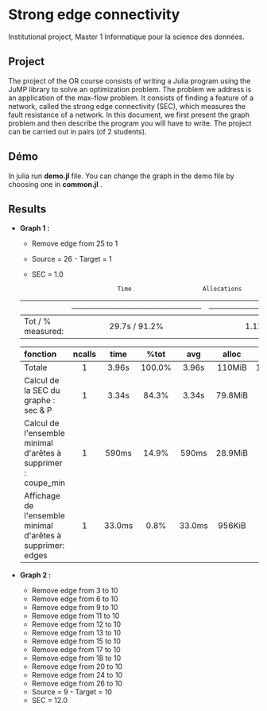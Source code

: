 # Strong edge connectivity

Institutional project, Master 1  Informatique pour la science des données.

## Project
The project of the OR course consists of writing a Julia program using the JuMP library to solve
an optimization problem. The problem we address is an application of the max-flow problem. It consists
of finding a feature of a network, called the strong edge connectivity (SEC), which measures the fault
resistance of a network. In this document, we first present the graph problem and then describe the
program you will have to write. The project can be carried out in pairs (of 2 students).


## Démo

In julia run **demo.jl** file. You can change the graph in the demo file by choosing one in **common.jl** .

## Results

* **Graph 1 :** 
  * Remove edge from 25 to 1
  * Source = 26 - Target = 1
  * SEC = 1.0

                                Time                    Allocations
  |                  |  ─────────────────────── | ──────────────────────── |
  |:-----------------|:------:|:------:|
   |Tot / % measured: |       29.7s /  91.2%     |      1.12GiB /  97.8%    |

  | fonction                                                      | ncalls |  time  |  %tot  |   avg    |   alloc   |   %tot   |   avg   |
  |:--------------------------------------------------------------|:------:|:------:|:------:|:--------:|:---------:|:--------:|:-------:| 
  | Totale                                                        |   1    | 3.96s  | 100.0% | 3.96s    |  110MiB   | 100.0%   | 110MiB  |
  | Calcul de la SEC du graphe : sec & P                          |   1    | 3.34s  | 84.3%  |  3.34s   | 79.8MiB   |  72.8%   | 79.8MiB |
  | Calcul de l'ensemble minimal d'arêtes à supprimer : coupe_min |   1    | 590ms  | 14.9%  |  590ms   |  28.9MiB  |  26.4%   | 28.9MiB |
  | Affichage de l'ensemble minimal d'arêtes à supprimer: edges   |   1    | 33.0ms |  0.8%  |  33.0ms  |  956KiB   |   0.9%   | 956KiB  |  

  
* **Graph 2 :** 
    * Remove edge from 3 to 10
    * Remove edge from 6 to 10
    * Remove edge from 9 to 10
    * Remove edge from 11 to 10
    * Remove edge from 12 to 10
    * Remove edge from 13 to 10
    * Remove edge from 15 to 10
    * Remove edge from 17 to 10
    * Remove edge from 18 to 10
    * Remove edge from 20 to 10
    * Remove edge from 24 to 10
    * Remove edge from 26 to 10
    * Source = 9 - Target = 10
    * SEC = 12.0
